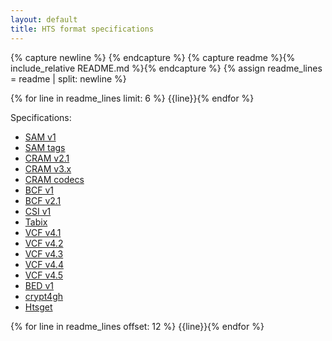 ```yaml
---
layout: default
title: HTS format specifications
---
```

{% capture newline %}
{% endcapture %}
{% capture readme %}{% include_relative README.md %}{% endcapture %}
{% assign readme_lines = readme | split: newline %}

{% for line in readme_lines limit: 6 %}
{{line}}{% endfor %}

<div class="sidebar lowered">
Specifications:

- [SAM v1](SAMv1.pdf)
- [SAM tags](SAMtags.pdf)
- [CRAM v2.1](CRAMv2.1.pdf)
- [CRAM v3.x](CRAMv3.pdf)
- [CRAM codecs](CRAMcodecs.pdf)
- [BCF v1](BCFv1_qref.pdf)
- [BCF v2.1](BCFv2_qref.pdf)
- [CSI v1](CSIv1.pdf)
- [Tabix](tabix.pdf)
- [VCF v4.1](VCFv4.1.pdf)
- [VCF v4.2](VCFv4.2.pdf)
- [VCF v4.3](VCFv4.3.pdf)
- [VCF v4.4](VCFv4.4.pdf)
- [VCF v4.5](VCFv4.5.pdf)
- [BED v1](BEDv1.pdf)
- [crypt4gh](crypt4gh.pdf)
- [Htsget](htsget.html)
</div>
<div class="mainbar">
{% for line in readme_lines offset: 12 %}
{{line}}{% endfor %}
</div>
<div class="clear"></div>
